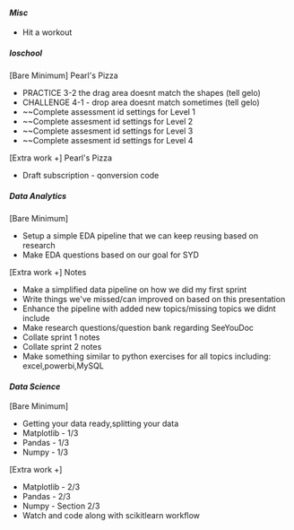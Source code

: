 #### *Misc*
* Hit a workout
##### *Ioschool*
[Bare Minimum]
Pearl's Pizza
* PRACTICE 3-2 the drag area doesnt match the shapes (tell gelo)
* CHALLENGE 4-1 - drop area doesnt match sometimes (tell gelo)
* ~~Complete assessment id settings for Level 1
* ~~Complete assesment id settings for Level 2
* ~~Complete assesment id settings for Level 3
* ~~Complete assesment id settings for Level 4

[Extra work +]
Pearl's Pizza
* Draft subscription - qonversion code 
##### *Data Analytics*
[Bare Minimum]
* Setup a simple EDA pipeline that we can keep reusing based on research
* Make EDA questions based on our goal for SYD

[Extra work +]
Notes
* Make a simplified data pipeline on how we did my first sprint
* Write things we've missed/can improved on based on this presentation
* Enhance the pipeline with added new topics/missing topics we didnt include
* Make research questions/question bank regarding SeeYouDoc
* Collate sprint 1 notes 
* Collate sprint 2 notes
* Make something similar to python exercises for all topics including: excel,powerbi,MySQL

#### *Data Science*
[Bare Minimum]
* Getting your data ready,splitting your data
* Matplotlib - 1/3
* Pandas - 1/3
* Numpy - 1/3

[Extra work +]
* Matplotlib - 2/3
* Pandas - 2/3
* Numpy - Section 2/3
* Watch and code along with scikitlearn workflow

